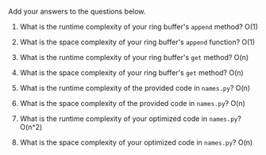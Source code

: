 Add your answers to the questions below.

1. What is the runtime complexity of your ring buffer's `append` method?
O(1)
2. What is the space complexity of your ring buffer's `append` function?
O(1)
3. What is the runtime complexity of your ring buffer's `get` method?
O(n)
4. What is the space complexity of your ring buffer's `get` method?
O(n)

5. What is the runtime complexity of the provided code in `names.py`?
O(n)
6. What is the space complexity of the provided code in `names.py`?
O(n)
7. What is the runtime complexity of your optimized code in `names.py`?
O(n^2)
8. What is the space complexity of your optimized code in `names.py`?
O(n)